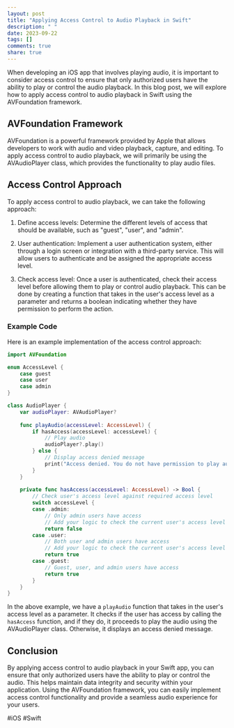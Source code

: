 ```yaml
---
layout: post
title: "Applying Access Control to Audio Playback in Swift"
description: " "
date: 2023-09-22
tags: []
comments: true
share: true
---
```


When developing an iOS app that involves playing audio, it is important to consider access control to ensure that only authorized users have the ability to play or control the audio playback. In this blog post, we will explore how to apply access control to audio playback in Swift using the AVFoundation framework.

## AVFoundation Framework

AVFoundation is a powerful framework provided by Apple that allows developers to work with audio and video playback, capture, and editing. To apply access control to audio playback, we will primarily be using the AVAudioPlayer class, which provides the functionality to play audio files.

## Access Control Approach

To apply access control to audio playback, we can take the following approach:

1. Define access levels: Determine the different levels of access that should be available, such as "guest", "user", and "admin".

2. User authentication: Implement a user authentication system, either through a login screen or integration with a third-party service. This will allow users to authenticate and be assigned the appropriate access level.

3. Check access level: Once a user is authenticated, check their access level before allowing them to play or control audio playback. This can be done by creating a function that takes in the user's access level as a parameter and returns a boolean indicating whether they have permission to perform the action.

### Example Code

Here is an example implementation of the access control approach:

```swift
import AVFoundation

enum AccessLevel {
    case guest
    case user
    case admin
}

class AudioPlayer {
    var audioPlayer: AVAudioPlayer?
    
    func playAudio(accessLevel: AccessLevel) {
        if hasAccess(accessLevel: accessLevel) {
            // Play audio
            audioPlayer?.play()
        } else {
            // Display access denied message
            print("Access denied. You do not have permission to play audio.")
        }
    }
    
    private func hasAccess(accessLevel: AccessLevel) -> Bool {
        // Check user's access level against required access level
        switch accessLevel {
        case .admin:
            // Only admin users have access
            // Add your logic to check the current user's access level
            return false
        case .user:
            // Both user and admin users have access
            // Add your logic to check the current user's access level
            return true
        case .guest:
            // Guest, user, and admin users have access
            return true
        }
    }
}
```

In the above example, we have a `playAudio` function that takes in the user's access level as a parameter. It checks if the user has access by calling the `hasAccess` function, and if they do, it proceeds to play the audio using the AVAudioPlayer class. Otherwise, it displays an access denied message.

## Conclusion

By applying access control to audio playback in your Swift app, you can ensure that only authorized users have the ability to play or control the audio. This helps maintain data integrity and security within your application. Using the AVFoundation framework, you can easily implement access control functionality and provide a seamless audio experience for your users.

#iOS #Swift